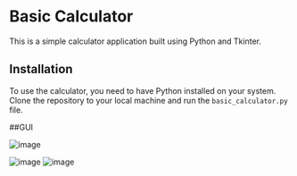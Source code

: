 # Basic Calculator

This is a simple calculator application built using Python and Tkinter.

## Installation

To use the calculator, you need to have Python installed on your system. Clone the repository to your local machine and run the `basic_calculator.py` file.

##GUI

![image](https://github.com/Serena-Anthony/Python-Projects/assets/139638805/bca799ee-b531-4e09-bf3d-12a4a19e46a8)

![image](https://github.com/Serena-Anthony/Python-Projects/assets/139638805/78164098-4814-4896-bb05-5dacf7ef40ce)       ![image](https://github.com/Serena-Anthony/Python-Projects/assets/139638805/938e9a52-34ff-4fad-89c3-ce761b52d2c1)

